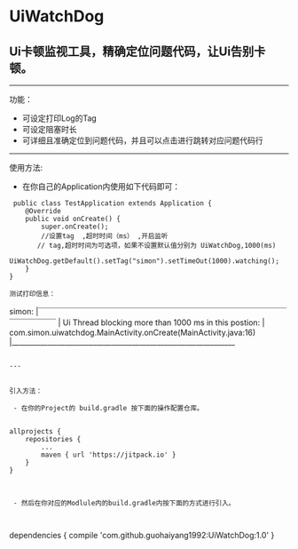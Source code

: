 # UiWatchDog
## Ui卡顿监视工具，精确定位问题代码，让Ui告别卡顿。

---
功能：

 - 可设定打印Log的Tag
 - 可设定阻塞时长
 - 可详细且准确定位到问题代码，并且可以点击进行跳转对应问题代码行

 

---
使用方法:

 - 在你自己的Application内使用如下代码即可：

```
 public class TestApplication extends Application {
    @Override
    public void onCreate() {
        super.onCreate();
        //设置tag  ,超时时间（ms） ,开启监听
       // tag,超时时间为可选项，如果不设置默认值分别为 UiWatchDog,1000(ms)
        UiWatchDog.getDefault().setTag("simon").setTimeOut(1000).watching();
    }
}
 ```


```
测试打印信息：
```
simon:
|￣￣￣￣￣￣￣￣￣￣￣￣￣￣￣￣￣￣￣￣￣￣￣￣￣￣￣￣￣￣￣￣￣￣￣￣￣￣
|  Ui Thread blocking more than 1000 ms in this postion: 
|       com.simon.uiwatchdog.MainActivity.onCreate(MainActivity.java:16)  
|_______________________________________________________________
```

---


引入方法：

 - 在你的Project的 build.gradle 按下面的操作配置仓库。
 
```
	allprojects {
		repositories {
			...
			maven { url 'https://jitpack.io' }
		}
	}
```


 - 然后在你对应的Modlule内的build.gradle内按下面的方式进行引入。

	

```
dependencies {
     compile 'com.github.guohaiyang1992:UiWatchDog:1.0'
	}
```
